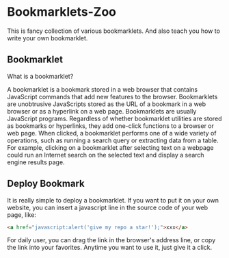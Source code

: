 # Bookmarklets-Zoo

This is fancy collection of various bookmarklets. And also teach you how to write your own bookmarklet.

## Bookmarklet

What is a bookmarklet?

A bookmarklet is a bookmark stored in a web browser that contains JavaScript commands that add new features to the browser. Bookmarklets are unobtrusive JavaScripts stored as the URL of a bookmark in a web browser or as a hyperlink on a web page. Bookmarklets are usually JavaScript programs. Regardless of whether bookmarklet utilities are stored as bookmarks or hyperlinks, they add one-click functions to a browser or web page. When clicked, a bookmarklet performs one of a wide variety of operations, such as running a search query or extracting data from a table. For example, clicking on a bookmarklet after selecting text on a webpage could run an Internet search on the selected text and display a search engine results page.

## Deploy Bookmark

It is really simple to deploy a bookmarklet. If you want to put it on your own website, you can insert a javascript line in the source code of your web page, like:
```html
<a href="javascript:alert('give my repo a star!');">xxx</a>
```
For daily user, you can drag the link in the browser's address line, or copy the link into your favorites. Anytime you want to use it, just give it a click.